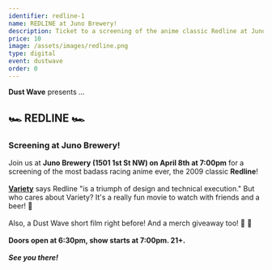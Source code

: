 ```yaml
---
identifier: redline-1
name: REDLINE at Juno Brewery!
description: Ticket to a screening of the anime classic Redline at Juno Brewery!
price: 10
image: /assets/images/redline.png
type: digital
event: dustwave
order: 0
---
```

<strong>Dust Wave</strong> presents ...
<br>
<h2>🏎️ REDLINE 🏎️</h2>
<h3>Screening at Juno Brewery!</h3>
Join us at <strong>Juno Brewery (1501 1st St NW) on April 8th at 7:00pm</strong> for a screening of the most badass racing anime ever, the 2009 classic <strong>Redline</strong>!
<br><br>
<a href="https://variety.com/2010/film/reviews/redline-2-1117943813" target="_blank"><strong>Variety</strong></a> says Redline "is a triumph of design and technical execution." But who cares about Variety? It's a really fun movie to watch with friends and a beer! 🍻
<br><br>
Also, a Dust Wave short film right before! And a merch giveaway too! 🎥 🎉
<br><br>
<strong>Doors open at 6:30pm, show starts at 7:00pm. 21+.</strong>
<br><br>
<strong><i>See you there!</i></strong>